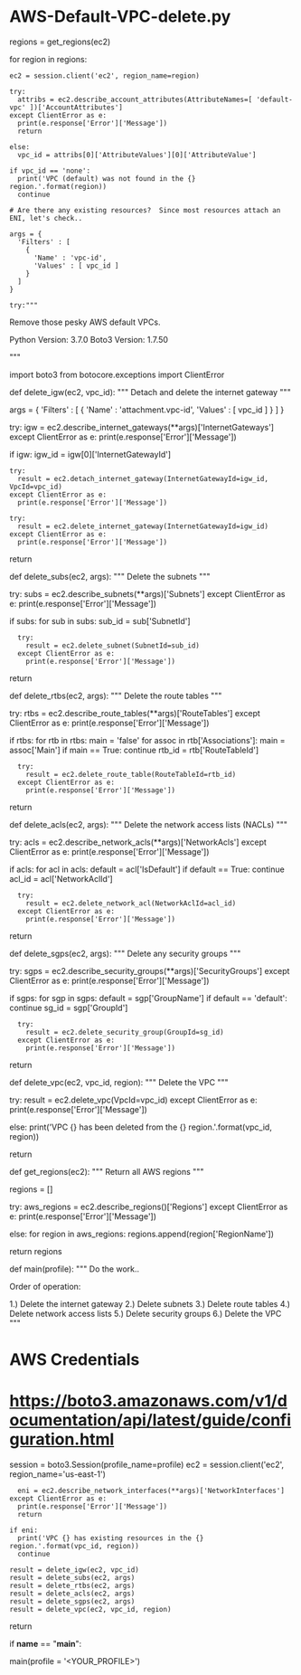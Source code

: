 # AWS-Default-VPC-delete.py

  regions = get_regions(ec2)

  for region in regions:

    ec2 = session.client('ec2', region_name=region)

    try:
      attribs = ec2.describe_account_attributes(AttributeNames=[ 'default-vpc' ])['AccountAttributes']
    except ClientError as e:
      print(e.response['Error']['Message'])
      return

    else:
      vpc_id = attribs[0]['AttributeValues'][0]['AttributeValue']

    if vpc_id == 'none':
      print('VPC (default) was not found in the {} region.'.format(region))
      continue

    # Are there any existing resources?  Since most resources attach an ENI, let's check..

    args = {
      'Filters' : [
        {
          'Name' : 'vpc-id',
          'Values' : [ vpc_id ]
        }
      ]
    }

    try:"""

Remove those pesky AWS default VPCs.

Python Version: 3.7.0
Boto3 Version: 1.7.50

"""

import boto3
from botocore.exceptions import ClientError


def delete_igw(ec2, vpc_id):
  """
  Detach and delete the internet gateway
  """

  args = {
    'Filters' : [
      {
        'Name' : 'attachment.vpc-id',
        'Values' : [ vpc_id ]
      }
    ]
  }

  try:
    igw = ec2.describe_internet_gateways(**args)['InternetGateways']
  except ClientError as e:
    print(e.response['Error']['Message'])

  if igw:
    igw_id = igw[0]['InternetGatewayId']

    try:
      result = ec2.detach_internet_gateway(InternetGatewayId=igw_id, VpcId=vpc_id)
    except ClientError as e:
      print(e.response['Error']['Message'])

    try:
      result = ec2.delete_internet_gateway(InternetGatewayId=igw_id)
    except ClientError as e:
      print(e.response['Error']['Message'])

  return


def delete_subs(ec2, args):
  """
  Delete the subnets
  """

  try:
    subs = ec2.describe_subnets(**args)['Subnets']
  except ClientError as e:
    print(e.response['Error']['Message'])

  if subs:
    for sub in subs:
      sub_id = sub['SubnetId']

      try:
        result = ec2.delete_subnet(SubnetId=sub_id)
      except ClientError as e:
        print(e.response['Error']['Message'])

  return


def delete_rtbs(ec2, args):
  """
  Delete the route tables
  """

  try:
    rtbs = ec2.describe_route_tables(**args)['RouteTables']
  except ClientError as e:
    print(e.response['Error']['Message'])

  if rtbs:
    for rtb in rtbs:
      main = 'false'
      for assoc in rtb['Associations']:
        main = assoc['Main']
      if main == True:
        continue
      rtb_id = rtb['RouteTableId']
        
      try:
        result = ec2.delete_route_table(RouteTableId=rtb_id)
      except ClientError as e:
        print(e.response['Error']['Message'])

  return


def delete_acls(ec2, args):
  """
  Delete the network access lists (NACLs)
  """

  try:
    acls = ec2.describe_network_acls(**args)['NetworkAcls']
  except ClientError as e:
    print(e.response['Error']['Message'])

  if acls:
    for acl in acls:
      default = acl['IsDefault']
      if default == True:
        continue
      acl_id = acl['NetworkAclId']

      try:
        result = ec2.delete_network_acl(NetworkAclId=acl_id)
      except ClientError as e:
        print(e.response['Error']['Message'])

  return


def delete_sgps(ec2, args):
  """
  Delete any security groups
  """

  try:
    sgps = ec2.describe_security_groups(**args)['SecurityGroups']
  except ClientError as e:
    print(e.response['Error']['Message'])

  if sgps:
    for sgp in sgps:
      default = sgp['GroupName']
      if default == 'default':
        continue
      sg_id = sgp['GroupId']

      try:
        result = ec2.delete_security_group(GroupId=sg_id)
      except ClientError as e:
        print(e.response['Error']['Message'])

  return


def delete_vpc(ec2, vpc_id, region):
  """
  Delete the VPC
  """

  try:
    result = ec2.delete_vpc(VpcId=vpc_id)
  except ClientError as e:
    print(e.response['Error']['Message'])

  else:
    print('VPC {} has been deleted from the {} region.'.format(vpc_id, region))

  return


def get_regions(ec2):
  """
  Return all AWS regions
  """

  regions = []

  try:
    aws_regions = ec2.describe_regions()['Regions']
  except ClientError as e:
    print(e.response['Error']['Message'])

  else:
    for region in aws_regions:
      regions.append(region['RegionName'])

  return regions


def main(profile):
  """
  Do the work..

  Order of operation:

  1.) Delete the internet gateway
  2.) Delete subnets
  3.) Delete route tables
  4.) Delete network access lists
  5.) Delete security groups
  6.) Delete the VPC 
  """

  # AWS Credentials
  # https://boto3.amazonaws.com/v1/documentation/api/latest/guide/configuration.html

  session = boto3.Session(profile_name=profile)
  ec2 = session.client('ec2', region_name='us-east-1')

      eni = ec2.describe_network_interfaces(**args)['NetworkInterfaces']
    except ClientError as e:
      print(e.response['Error']['Message'])
      return

    if eni:
      print('VPC {} has existing resources in the {} region.'.format(vpc_id, region))
      continue

    result = delete_igw(ec2, vpc_id)
    result = delete_subs(ec2, args)
    result = delete_rtbs(ec2, args)
    result = delete_acls(ec2, args)
    result = delete_sgps(ec2, args)
    result = delete_vpc(ec2, vpc_id, region)

  return


if __name__ == "__main__":

  main(profile = '<YOUR_PROFILE>')
